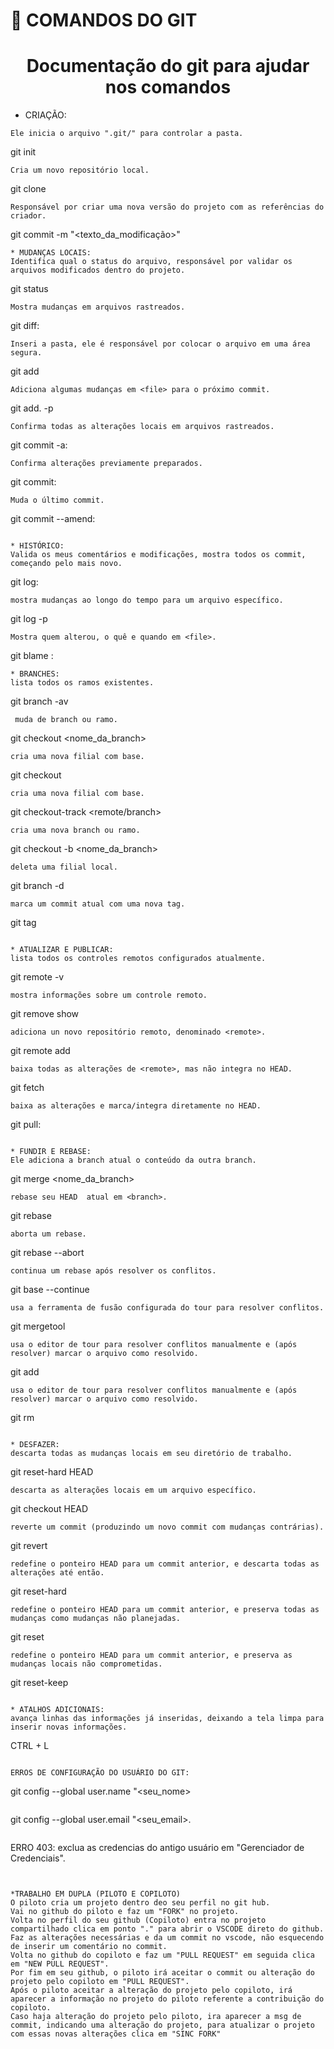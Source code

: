 
# :hammer: COMANDOS DO GIT
<h1 align="center"> Documentação do git para ajudar nos comandos </h1>


* CRIAÇÃO: 
````
Ele inicia o arquivo ".git/" para controlar a pasta. 
````
git init
```` 
Cria um novo repositório local. 
````
git clone
````
Responsável por criar uma nova versão do projeto com as referências do criador.
````
git commit -m "<texto_da_modificação>"
````
* MUDANÇAS LOCAIS: 
Identifica qual o status do arquivo, responsável por validar os arquivos modificados dentro do projeto.
````
git status
````  
Mostra mudanças em arquivos rastreados. 
````
git diff:  
````
Inseri a pasta, ele é responsável por colocar o arquivo em uma área segura.
````
git add  
````
Adiciona algumas mudanças em <file> para o próximo commit. 
````
git add. -p <file>
````
Confirma todas as alterações locais em arquivos rastreados.
````
git commit -a:   
````
Confirma alterações previamente preparados. 
````
git commit: 
```` 
Muda o último commit.
````
git commit --amend:
````

* HISTÓRICO:
Valida os meus comentários e modificações, mostra todos os commit, começando pelo mais novo.
````
git log:   
````
mostra mudanças ao longo do tempo para um arquivo específico.
````
git log -p <file>
````
Mostra quem alterou, o quê e quando em <file>.
````
git blame <file>:   
````
* BRANCHES:  
lista todos os ramos existentes.
````
git branch -av
````  
 muda de branch ou ramo.
 ````
git checkout <nome_da_branch>
````
cria uma nova filial com base.
````
git checkout <new-branch>
````
cria uma nova filial com base.
````
git checkout-track <remote/branch>
````
cria uma nova branch ou ramo.
````
git checkout -b <nome_da_branch>
````   
deleta uma filial local.
````
git branch -d <brach>
````
marca um commit atual com uma nova tag.
````
git tag <tag-name>
````  

* ATUALIZAR E PUBLICAR:
lista todos os controles remotos configurados atualmente.
````
git remote -v
````  
mostra informações sobre um controle remoto.
````
git remove show <remove>
````
adiciona un novo repositório remoto, denominado <remote>.
````
git remote add <shortname> <url>
````
baixa todas as alterações de <remote>, mas não integra no HEAD.
````
git fetch <remote>
````
baixa as alterações e marca/integra diretamente no HEAD.
````
git pull: <remote> <branch>
````  

* FUNDIR E REBASE:
Ele adiciona a branch atual o conteúdo da outra branch.
````
git merge <nome_da_branch>
````
rebase seu HEAD  atual em <branch>.
````
git rebase <branch>
````
aborta um rebase.
````
git rebase --abort
```` 
continua um rebase após resolver os conflitos.
````  
git base --continue
````
usa a ferramenta de fusão configurada do tour para resolver conflitos.
````
git mergetool
````
usa o editor de tour para resolver conflitos manualmente e (após resolver) marcar o arquivo como resolvido.
````
git add <resolved-file>
````
usa o editor de tour para resolver conflitos manualmente e (após resolver) marcar o arquivo como resolvido.
````
git rm <resolved-file>
````   

* DESFAZER:  
descarta todas as mudanças locais em seu diretório de trabalho.
````
git reset-hard HEAD
````
descarta as alterações locais em um arquivo específico. 
````
git checkout HEAD <file>
````
reverte um commit (produzindo um novo commit com mudanças contrárias).
```` 
git revert <commit>
````
redefine o ponteiro HEAD para um commit anterior, e descarta todas as alterações até então.
````
git reset-hard <commit>
````
redefine o ponteiro HEAD para um commit anterior, e preserva todas as mudanças como mudanças não planejadas.
````
git reset <commit>
````
redefine o ponteiro HEAD para um commit anterior, e preserva as mudanças locais não comprometidas.
```` 
git reset-keep <commit>
````   

* ATALHOS ADICIONAIS:  
avança linhas das informações já inseridas, deixando a tela limpa para inserir novas informações.
````
CTRL + L
````  

ERROS DE CONFIGURAÇÃO DO USUÁRIO DO GIT: 
```` 
git config --global user.name "<seu_nome>  
````
````
git config --global user.email "<seu_email>. 
```` 
````
ERRO 403: exclua as credencias do antigo usuário em "Gerenciador de Credenciais".
````


*TRABALHO EM DUPLA (PILOTO E COPILOTO)
O piloto cria um projeto dentro deo seu perfil no git hub.
Vai no github do piloto e faz um "FORK" no projeto.
Volta no perfil do seu github (Copiloto) entra no projeto compartilhado clica em ponto "." para abrir o VSCODE direto do github.
Faz as alterações necessárias e da um commit no vscode, não esquecendo de inserir um comentário no commit.
Volta no github do copiloto e faz um "PULL REQUEST" em seguida clica em "NEW PULL REQUEST".
Por fim em seu github, o piloto irá aceitar o commit ou alteração do projeto pelo copiloto em "PULL REQUEST".
Após o piloto aceitar a alteração do projeto pelo copiloto, irá aparecer a informação no projeto do piloto referente a contribuição do copiloto.
Caso haja alteração do projeto pelo piloto, ira aparecer a msg de commit, indicando uma alteração do projeto, para atualizar o projeto com essas novas alterações clica em "SINC FORK"

